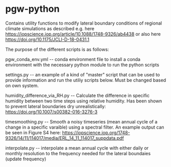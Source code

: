 # pgw-python

Contains utility functions to modify lateral boundary conditions of regional climate simulations 
as described e.g. here https://iopscience.iop.org/article/10.1088/1748-9326/ab4438 or also
here https://doi.org/10.1175/JCLI-D-18-0431.1


The purpose of the different scripts is as follows:

pgw_conda_env.yml -- conda environment file to install a conda environment with the necessary
python module to run the python scripts

settings.py -- an example of a kind of "master" script that can be used to provide information
and run the utiliy scripts below. Must be changed based on own system.

humidity_difference_via_RH.py -- Calculate the difference in specific humidity between two time steps using relative humidity. 
Has been shown to prevent lateral boundaries dry unrealistically: https://doi.org/10.1007/s00382-016-3276-3

timesmoothing.py -- Smooth a noisy timeseries (mean annual cycle of a change in a specific varaible)
using a spectral filter. An example output can be seen in Figure S4 here: 
https://iopscience.iop.org/1748-9326/14/11/114017/media/ERL_14_11_114017_suppdata.pdf

interpolate.py -- interpolate a mean annual cycle with either daily or monthly resolution to the
frequency needed for the lateral boundaies (update frequency)
